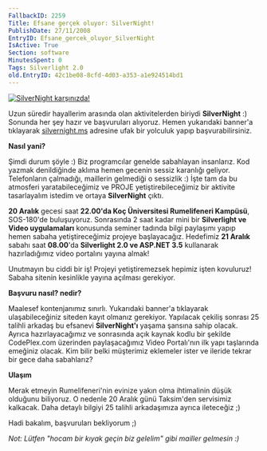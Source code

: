 ```yaml
---
FallbackID: 2259
Title: Efsane gerçek oluyor: SilverNight!
PublishDate: 27/11/2008
EntryID: Efsane_gercek_oluyor_SilverNight
IsActive: True
Section: software
MinutesSpent: 0
Tags: Silverlight 2.0
old.EntryID: 42c1be08-8cfd-4d03-a353-a1e924514bd1
---
```

[![SilverNight
karşınızda!](http://cdn.daron.yondem.com/assets/2259/27112008_1.gif)](http://www.silvernight.ms/)

Uzun süredir hayallerim arasında olan aktivitelerden biriydi
**SilverNight** :) Sonunda her şey hazır ve başvuruları alıyoruz. Hemen
yukarıdaki banner'a tıklayarak
[silvernight.ms](http://www.silvernight.ms/) adresine ufak bir yolculuk
yapıp başvurabilirsiniz.

**Nasıl yani?**

Şimdi durum şöyle :) Biz programcılar genelde sabahlayan insanlarız. Kod
yazmak denildiğinde aklıma hemen gecenin sessiz karanlığı geliyor.
Telefonların çalmadığı, maillerin gelmediği o sessizlik :) İşte tam da
bu atmosferi yaratabileceğimiz ve PROJE yetiştirebileceğimiz bir
aktivite tasarlayalım istedim ve ortaya **SilverNight** çıktı.

**20 Aralık** gecesi saat **22.00'da Koç Üniversitesi Rumelifeneri
Kampüsü**, SOS-180'de buluşuyoruz. Sonrasında 2 saat kadar mini bir
**Silverlight ve Video uygulamaları** konusunda seminer tadında bilgi
paylaşımı yapıp hemen sabaha yetiştireceğimiz projeye başlayacağız.
Hedefimiz **21 Aralık** sabahı saat **08.00**'da **Silverlight 2.0 ve
ASP.NET 3.5** kullanarak hazırladığımız video portalını yayına almak!

Unutmayın bu ciddi bir iş! Projeyi yetiştiremezsek hepimiz işten
kovuluruz! Sabaha sitenin kesinlikle yayına açılması gerekiyor.

**Başvuru nasıl? nedir?**

Maalesef kontenjanımız sınırlı. Yukarıdaki banner'a tıklayarak
ulaşabileceğiniz siteden kayıt olmanız gerekiyor. Yapılacak çekiliş
sonrası 25 talihli arkadaş bu efsanevi **SilverNight'ı** yaşama şansına
sahip olacak. Ayrıca hazırlayacağımız ve sonrasında açık kaynak kodlu
bir şekilde CodePlex.com üzerinden paylaşacağımız Video Portalı'nın ilk
yapı taşlarında emeğiniz olacak. Kim bilir belki müşterimiz eklemeler
ister ve ileride tekrar bir gece daha sabahlarız?

**Ulaşım**

Merak etmeyin Rumelifeneri'nin evinize yakın olma ihtimalinin düşük
olduğunu biliyoruz. O nedenle 20 Aralık günü Taksim'den servisimiz
kalkacak. Daha detaylı bilgiyi 25 talihli arkadaşımıza ayrıca ileteceğiz
;)

Hadi bakalım, başvuruları bekliyorum ;)

*Not: Lütfen "hocam bir kıyak geçin biz gelelim" gibi mailler gelmesin
:)*



